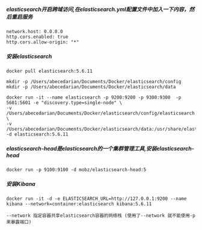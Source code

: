 ##### elasticsearch开启跨域访问,在elasticsearch.yml配置文件中加入一下内容，然后重启服务
```
network.host: 0.0.0.0
http.cors.enabled: true
http.cors.allow-origin: "*"
```
##### 安装elasticsearch
```
docker pull elasticsearch:5.6.11

mkdir -p /Users/abecedarian/Documents/Docker/elasticsearch/config
mkdir -p /Users/abecedarian/Documents/Docker/elasticsearch/data

docker run -it --name elasticsearch -p 9200:9200 -p 9300:9300  -p 5601:5601 -e "discovery.type=single-node" \
-v /Users/abecedarian/Documents/Docker/elasticsearch/config/elasticsearch.yml:/usr/share/elasticsearch/config/elasticsearch.yml \
-v /Users/abecedarian/Documents/Docker/elasticsearch/data:/usr/share/elasticsearch/data -d elasticsearch:5.6.11
```

##### elasticsearch-head是elasticsearch的一个集群管理工具,安装elasticsearch-head  
```
docker run -p 9100:9100 -d mobz/elasticsearch-head:5
```

##### 安装Kibana
```
docker run -it -d -e ELASTICSEARCH_URL=http://127.0.0.1:9200 --name kibana --network=container:elasticsearch kibana:5.6.11
```
```
--network 指定容器共享elasticsearch容器的网络栈 (使用了--network 就不能使用-p 来暴露端口)
```
